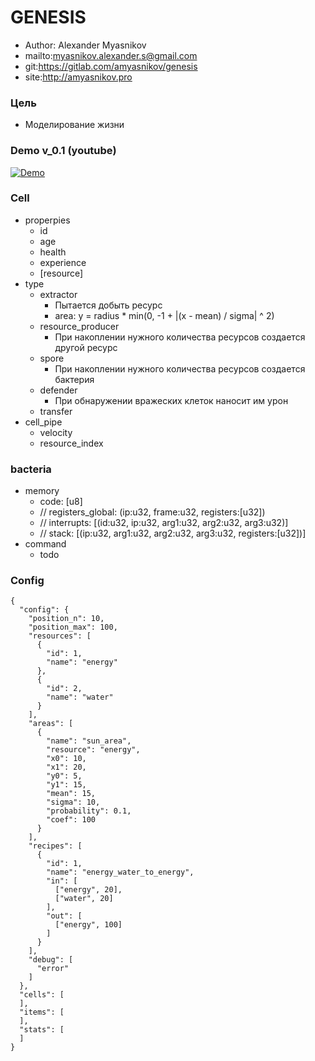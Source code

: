 
# GENESIS

* Author: Alexander Myasnikov
* mailto:myasnikov.alexander.s@gmail.com
* git:https://gitlab.com/amyasnikov/genesis
* site:http://amyasnikov.pro



### Цель

* Моделирование жизни



### Demo v_0.1 (youtube)

[![Demo](http://img.youtube.com/vi/umJeFR3tPzM/0.jpg)](http://www.youtube.com/watch?v=umJeFR3tPzM "Demo")



### Cell

* properpies
  * id
  * age
  * health
  * experience
  * [resource]
* type
  * extractor
    * Пытается добыть ресурс
    * area: y = radius * min(0, -1 + |(x - mean) / sigma| ^ 2)
  * resource_producer
    * При накоплении нужного количества ресурсов создается другой ресурс
  * spore
    * При накоплении нужного количества ресурсов создается бактерия
  * defender
    * При обнаружении вражеских клеток наносит им урон
  * transfer
* cell_pipe
  * velocity
  * resource_index



### bacteria

* memory
  * code: [u8]
  * // registers_global: (ip:u32, frame:u32, registers:[u32])
  * // interrupts: [(id:u32, ip:u32, arg1:u32, arg2:u32, arg3:u32)]
  * // stack: [(ip:u32, arg1:u32, arg2:u32, arg3:u32, registers:[u32])]
* command
  * todo




### Config

```
{
  "config": {
    "position_n": 10,
    "position_max": 100,
    "resources": [
      {
        "id": 1,
        "name": "energy"
      },
      {
        "id": 2,
        "name": "water"
      }
    ],
    "areas": [
      {
        "name": "sun_area",
        "resource": "energy",
        "x0": 10,
        "x1": 20,
        "y0": 5,
        "y1": 15,
        "mean": 15,
        "sigma": 10,
        "probability": 0.1,
        "coef": 100
      }
    ],
    "recipes": [
      {
        "id": 1,
        "name": "energy_water_to_energy",
        "in": [
          ["energy", 20],
          ["water", 20]
        ],
        "out": [
          ["energy", 100]
        ]
      }
    ],
    "debug": [
      "error"
    ]
  },
  "cells": [
  ],
  "items": [
  ],
  "stats": [
  ]
}
```




